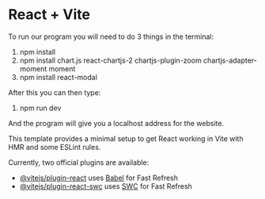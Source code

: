 # React + Vite

To run our program you will need to do 3 things in the terminal:

1. npm install
2. npm install chart.js react-chartjs-2 chartjs-plugin-zoom chartjs-adapter-moment moment
3. npm install react-modal

After this you can then type:

1. npm run dev 

And the program will give you a localhost address for the website.


This template provides a minimal setup to get React working in Vite with HMR and some ESLint rules.

Currently, two official plugins are available:

- [@vitejs/plugin-react](https://github.com/vitejs/vite-plugin-react/blob/main/packages/plugin-react/README.md) uses [Babel](https://babeljs.io/) for Fast Refresh
- [@vitejs/plugin-react-swc](https://github.com/vitejs/vite-plugin-react-swc) uses [SWC](https://swc.rs/) for Fast Refresh
